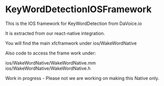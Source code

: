 # KeyWordDetectionIOSFramework
This is the IOS framework for KeyWordDetection from DaVoice.io

It is extracted from our react-native integration.

You will find the main xfcframwork under ios/WakeWordNative

Also code to access the frame work under:

ios/WakeWordNative/WakeWordNative.mm
ios/WakeWordNative/WakeWordNative.h

Work in progress - Please not we are working on making this Native only.

